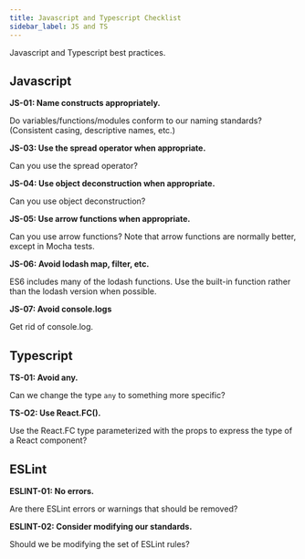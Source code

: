 ```yaml
---
title: Javascript and Typescript Checklist
sidebar_label: JS and TS
---
```


Javascript and Typescript best practices.

## Javascript

**JS-01: Name constructs appropriately.**

Do variables/functions/modules conform to our naming standards? (Consistent casing, descriptive names, etc.)

**JS-03: Use the spread operator when appropriate.**

Can you use the spread operator?

**JS-04: Use object deconstruction when appropriate.**

Can you use object deconstruction?

**JS-05: Use arrow functions when appropriate.**

Can you use arrow functions? Note that arrow functions are normally better, except in Mocha tests.

**JS-06: Avoid lodash map, filter, etc.**

ES6 includes many of the lodash functions. Use the built-in function rather than the lodash version when possible.

**JS-07: Avoid console.logs**

Get rid of console.log.


## Typescript

**TS-01: Avoid any.**

Can we change the type `any` to something more specific?

**TS-O2: Use React.FC().**

Use the React.FC type parameterized with the props to express the type of a React component?

## ESLint

**ESLINT-01: No errors.**

Are there ESLint errors or warnings that should be removed?

**ESLINT-02: Consider modifying our standards.**

Should we be modifying the set of ESLint rules?


